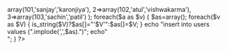 <?php
$a=array(
1=>array(101,'sanjay','karonjiya'),
2=>array(102,'atul','vishwakarma'),
3=>array(103,'sachin','patil')
);

foreach($a as $v)
{
  $as=array();
 foreach($v as $V)
 {
 is_string($V)?$as[]="'$V'":$as[]=$V;
 }
 echo "insert into users values (".implode(',',$as).")";
 echo"<br>";
}



?>
